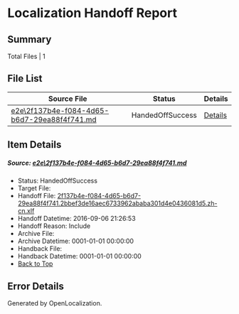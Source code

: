 # <a name='report-top'></a> Localization Handoff Report

## Summary
 Total Files | 1

## File List
 Source File | Status | Details 
 ----------- | ------ | ------- 
 [e2e\2f137b4e-f084-4d65-b6d7-29ea88f4f741.md](https://github.com/OpenLocalizationTestOrg/ol-test0/blob/a334151dc308cedca08f1eef5fa4979994b8929d/e2e/2f137b4e-f084-4d65-b6d7-29ea88f4f741.md) | HandedOffSuccess | [Details](#8c2051bafad13d64302649eda796c22be61be6031)

## Item Details
##### <a name='8c2051bafad13d64302649eda796c22be61be6031'></a> Source: [e2e\2f137b4e-f084-4d65-b6d7-29ea88f4f741.md](https://github.com/OpenLocalizationTestOrg/ol-test0/blob/a334151dc308cedca08f1eef5fa4979994b8929d/e2e/2f137b4e-f084-4d65-b6d7-29ea88f4f741.md)
* Status: HandedOffSuccess
* Target File: 
* Handoff File: [2f137b4e-f084-4d65-b6d7-29ea88f4f741.2bbef3de16aec6733962ababa301d4e0436081d5.zh-cn.xlf](https://github.com/OpenLocalizationTestOrg/ol-test0-handoff/blob/629913dc778b0643793a1d534e495bb9e9def135/ol-handoff/OpenLocalizationTestOrg/ol-test0-zhcn/ci/ht/2f137b4e-f084-4d65-b6d7-29ea88f4f741.2bbef3de16aec6733962ababa301d4e0436081d5.zh-cn.xlf)
* Handoff Datetime: 2016-09-06 21:26:53
* Handoff Reason: Include
* Archive File: 
* Archive Datetime: 0001-01-01 00:00:00
* Handback File: 
* Handback Datetime: 0001-01-01 00:00:00
* [Back to Top](#report-top)


## Error Details

Generated by OpenLocalization.
